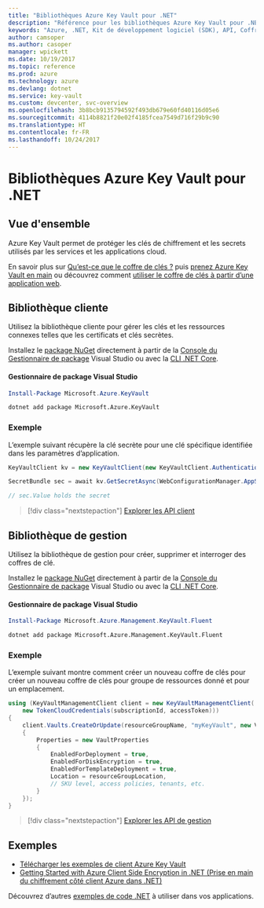 ```yaml
---
title: "Bibliothèques Azure Key Vault pour .NET"
description: "Référence pour les bibliothèques Azure Key Vault pour .NET"
keywords: "Azure, .NET, Kit de développement logiciel (SDK), API, Coffre de clés"
author: camsoper
ms.author: casoper
manager: wpickett
ms.date: 10/19/2017
ms.topic: reference
ms.prod: azure
ms.technology: azure
ms.devlang: dotnet
ms.service: key-vault
ms.custom: devcenter, svc-overview
ms.openlocfilehash: 3b8bcb9135794592f493db679e60fd40116d05e6
ms.sourcegitcommit: 4114b8821f20e02f4185fcea7549d716f29b9c90
ms.translationtype: HT
ms.contentlocale: fr-FR
ms.lasthandoff: 10/24/2017
---
```

# <a name="azure-key-vault-libraries-for-net"></a>Bibliothèques Azure Key Vault pour .NET

## <a name="overview"></a>Vue d'ensemble

Azure Key Vault permet de protéger les clés de chiffrement et les secrets utilisés par les services et les applications cloud.

En savoir plus sur [Qu’est-ce que le coffre de clés ?](/azure/key-vault/key-vault-whatis) puis [prenez Azure Key Vault en main](/azure/key-vault/key-vault-get-started) ou découvrez comment [utiliser le coffre de clés à partir d’une application web](/azure/key-vault/key-vault-use-from-web-application).

## <a name="client-library"></a>Bibliothèque cliente

Utilisez la bibliothèque cliente pour gérer les clés et les ressources connexes telles que les certificats et clés secrètes.

Installez le [package NuGet](https://www.nuget.org/packages/Microsoft.Azure.KeyVault) directement à partir de la [Console du Gestionnaire de package][PackageManager] Visual Studio ou avec la [CLI .NET Core][DotNetCLI].

#### <a name="visual-studio-package-manager"></a>Gestionnaire de package Visual Studio

```powershell
Install-Package Microsoft.Azure.KeyVault
```

```bash
dotnet add package Microsoft.Azure.KeyVault
```

### <a name="example"></a>Exemple

L’exemple suivant récupère la clé secrète pour une clé spécifique identifiée dans les paramètres d’application.

```csharp
KeyVaultClient kv = new KeyVaultClient(new KeyVaultClient.AuthenticationCallback(securityToken));

SecretBundle sec = await kv.GetSecretAsync(WebConfigurationManager.AppSettings["SecretUri"]);

// sec.Value holds the secret
```

> [!div class="nextstepaction"]
> [Explorer les API client](/dotnet/api/overview/azure/keyvault/client)

## <a name="management-library"></a>Bibliothèque de gestion

Utilisez la bibliothèque de gestion pour créer, supprimer et interroger des coffres de clé.

Installez le [package NuGet](https://www.nuget.org/packages/Microsoft.Azure.Management.KeyVault.Fluent) directement à partir de la [Console du Gestionnaire de package][PackageManager] Visual Studio ou avec la [CLI .NET Core][DotNetCLI].

#### <a name="visual-studio-package-manager"></a>Gestionnaire de package Visual Studio

```powershell
Install-Package Microsoft.Azure.Management.KeyVault.Fluent
```

```bash
dotnet add package Microsoft.Azure.Management.KeyVault.Fluent
```

### <a name="example"></a>Exemple

L’exemple suivant montre comment créer un nouveau coffre de clés pour créer un nouveau coffre de clés pour groupe de ressources donné et pour un emplacement.

```csharp
using (KeyVaultManagementClient client = new KeyVaultManagementClient(
    new TokenCloudCredentials(subscriptionId, accessToken)))
{
    client.Vaults.CreateOrUpdate(resourceGroupName, "myKeyVault", new VaultCreateOrUpdateParameters
    {
        Properties = new VaultProperties
        {
            EnabledForDeployment = true,
            EnabledForDiskEncryption = true,
            EnabledForTemplateDeployment = true,
            Location = resourceGroupLocation,
            // SKU level, access policies, tenants, etc.
        }
    });
}
```

> [!div class="nextstepaction"]
> [Explorer les API de gestion](/dotnet/api/overview/azure/keyvault/management)

## <a name="samples"></a>Exemples

* [Télécharger les exemples de client Azure Key Vault](https://www.microsoft.com/download/details.aspx?id=45343)
* [Getting Started with Azure Client Side Encryption in .NET (Prise en main du chiffrement côté client Azure dans .NET)](https://azure.microsoft.com/resources/samples/storage-dotnet-client-side-encryption/)


Découvrez d’autres [exemples de code .NET](https://azure.microsoft.com/resources/samples/?platform=dotnet) à utiliser dans vos applications.

[PackageManager]: https://docs.microsoft.com/nuget/tools/package-manager-console
[DotNetCLI]: https://docs.microsoft.com/dotnet/core/tools/dotnet-add-package

